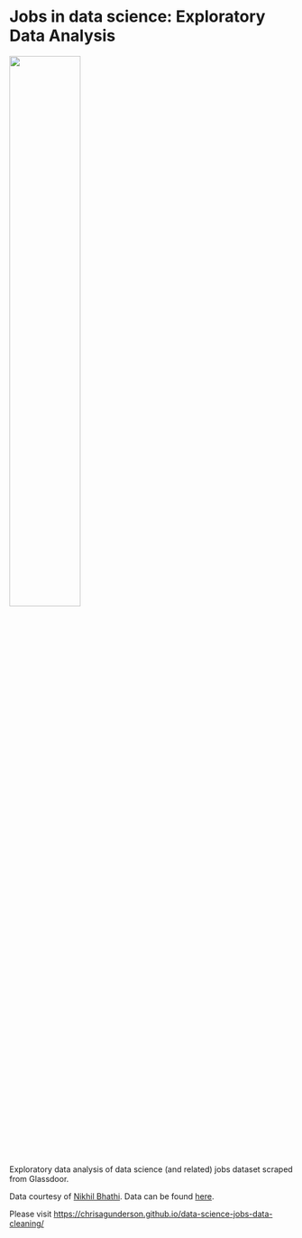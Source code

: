 # Jobs in data science: Exploratory Data Analysis

<img src="https://images.unsplash.com/photo-1460925895917-afdab827c52f?ixlib=rb-1.2.1&ixid=MnwxMjA3fDB8MHxwaG90by1wYWdlfHx8fGVufDB8fHx8&auto=format&fit=crop&w=2015&q=80" width="50%"/>

Exploratory data analysis of data science (and related) jobs dataset scraped from Glassdoor.

Data courtesy of [Nikhil Bhathi](https://www.kaggle.com/nikhilbhathi). Data can be found [here](https://www.kaggle.com/datasets/nikhilbhathi/data-scientist-salary-us-glassdoor).

Please visit https://chrisagunderson.github.io/data-science-jobs-data-cleaning/
